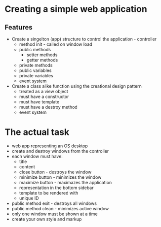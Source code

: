 # Creating a simple web application

## Features

* Create a singelton (app) structure to control the application - controller
  * method init - called on window load
  * public methods
    * setter methods
    * getter methods
  * private methods
  * public variables
  * private variables
  * event system
* Create a class alike function using the creational design pattern
  * treated as a view object
  * must have a constructor
  * must have template
  * must have a destroy method
  * event system

# The actual task

* web app representing an OS desktop
* create and destroy windows from the controller
* each window must have:
  * title
  * content
  * close button - destroys the window
  * minimize button - minimizes the window
  * maximize button - maximazes the application
  * representation in the bottom sidebar
  * template to be rendered with
  * unique ID
 * public method exit - destroys all windows
 * public method clean - minimizes active window
 * only one window must be shown at a time
 * create your own style and markup
